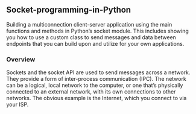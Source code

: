 ## Socket-programming-in-Python
Building a multiconnection client-server application using the main functions and methods in Python’s socket module. This includes showing you how to use a custom class to send messages and data between endpoints that you can build upon and utilize for your own applications.

### Overview
Sockets and the socket API are used to send messages across a network. They provide a form of inter-process communication (IPC). The network can be a logical, local network to the computer, or one that’s physically connected to an external network, with its own connections to other networks. The obvious example is the Internet, which you connect to via your ISP.

